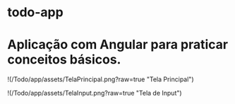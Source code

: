 # todo-app

# Aplicação com Angular para praticar conceitos básicos.

!(/Todo/app/assets/TelaPrincipal.png?raw=true "Tela Principal")

!(/Todo/app/assets/TelaInput.png?raw=true "Tela de Input")
